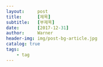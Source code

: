 ```yaml
---
layout:     post
title:      [제목]
subtitle:   [부제목]
date:       [2017-12-31]
author:     Warner
header-img: img/post-bg-article.jpg
catalog: true
tags:
    - tag
---
```


